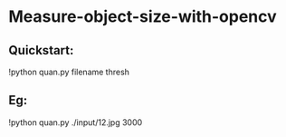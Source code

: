 # Measure-object-size-with-opencv 


## Quickstart: 


!python quan.py filename thresh

## Eg: 


!python quan.py ./input/12.jpg 3000
